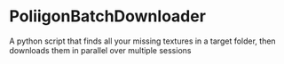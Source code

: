 # PoliigonBatchDownloader
A python script that finds all your missing textures in a target folder, then downloads them in parallel over multiple sessions
